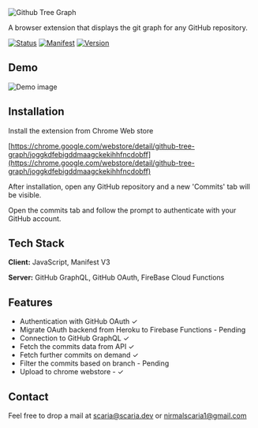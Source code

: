 <picture>
  <source media="(prefers-color-scheme: dark)" srcset="https://drive.google.com/uc?export=download&id=1brZLKMazyQXd7jznNX-sPfKsZ9uUfJTh">
  <source media="(prefers-color-scheme: light)" srcset="https://drive.google.com/uc?export=download&id=1OqQqmJdKCEJzxz8rDo7OhnAxVyNYl1eA">
  <img alt="Github Tree Graph" src="https://drive.google.com/uc?export=download&id=1OqQqmJdKCEJzxz8rDo7OhnAxVyNYl1eA">
</picture>


A browser extension that displays the git graph for any GitHub repository.

[![Status](https://img.shields.io/badge/Status-Beta-yellowgreen)]()
[![Manifest](https://img.shields.io/badge/Manifest-V3-green)]()
[![Version](https://img.shields.io/badge/Version-0.0.0.1-yellowgreen)]()

## Demo
![Demo image](https://drive.google.com/uc?export=download&id=12plJnQgqAvSecLz5jrLajojtuRX2aPyZ)


## Installation

Install the extension from Chrome Web store

[https://chrome.google.com/webstore/detail/github-tree-graph/joggkdfebigddmaagckekihhfncdobff](https://chrome.google.com/webstore/detail/github-tree-graph/joggkdfebigddmaagckekihhfncdobff)


After installation, open any GitHub repository and a new 'Commits' tab will be visible.

Open the commits tab and follow the prompt to authenticate with your GitHub account.
## Tech Stack

**Client:** JavaScript, Manifest V3

**Server:** GitHub GraphQL, GitHub OAuth, FireBase Cloud Functions


## Features

- Authentication with GitHub OAuth  ✓
- Migrate OAuth backend from Heroku to Firebase Functions - Pending
- Connection to GitHub GraphQL ✓
- Fetch the commits data from API ✓
- Fetch further commits on demand ✓
- Filter the commits based on branch - Pending
- Upload to chrome webstore - ✓

## Contact

Feel free to drop a mail at scaria@scaria.dev or nirmalscaria1@gmail.com
